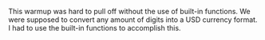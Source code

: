 This warmup was hard to pull off without the use of built-in functions. We were supposed to convert any amount of digits into a USD currency format. I had to use the built-in functions to accomplish this.
